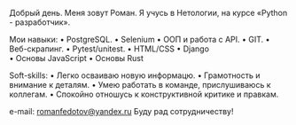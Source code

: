 Добрый день. Меня зовут Роман. Я учусь в Нетологии, на курсе «Python - разработчик».

Мои навыки: 
• PostgreSQL.
﻿﻿• Selenium
• ООП и работа c API.
﻿﻿• GIT.
• Веб-скрапинг.
﻿﻿• Pytest/unitest.
﻿﻿• HTML/CSS
• Django  
• Основы JavaScript
• Основы Rust  

﻿﻿Soft-skills:
• Легко осваиваю новую информацю. 
• Грамотность и внимание к деталям.
• Умею  работать в команде, прислушиваюсь к коллегам.
• Спокойно отношусь к конструктивной критике и правкам.


e-mail: romanfedotov@yandex.ru
Буду рад сотрудничеству!
